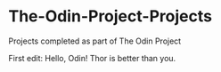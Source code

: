 # The-Odin-Project-Projects

Projects completed as part of The Odin Project

First edit: Hello, Odin! Thor is better than you.
